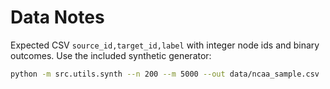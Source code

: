 # Data Notes

Expected CSV `source_id,target_id,label` with integer node ids and binary outcomes.
Use the included synthetic generator:

```bash
python -m src.utils.synth --n 200 --m 5000 --out data/ncaa_sample.csv
```
